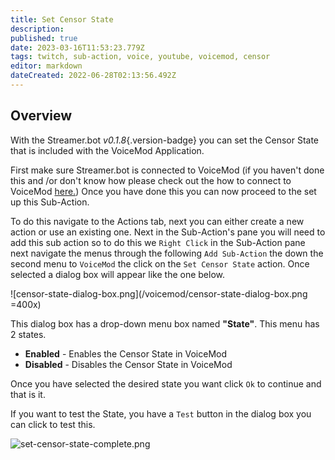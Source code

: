 ```yaml
---
title: Set Censor State
description:
published: true
date: 2023-03-16T11:53:23.779Z
tags: twitch, sub-action, voice, youtube, voicemod, censor
editor: markdown
dateCreated: 2022-06-28T02:13:56.492Z
---
```


## Overview
With the Streamer.bot *v0.1.8*{.version-badge} you can set the Censor State that is included with the VoiceMod Application.

First make sure Streamer.bot is connected to VoiceMod (if you haven't done this and /or don't know how please check out the how to connect to VoiceMod [here.](/guide/integrations/voicemod))
Once you have done this you can now proceed to the set up this Sub-Action.


To do this navigate to the Actions tab, next you can either create a new action or use an existing one.
Next in the Sub-Action's pane you will need to add this sub action so to do this we `Right Click` in the Sub-Action pane next navigate the menus through the following `Add Sub-Action` the down the second menu to `VoiceMod` the click on the `Set Censor State` action. Once selected a dialog box will appear like the one below.

![censor-state-dialog-box.png](/voicemod/censor-state-dialog-box.png =400x)

This dialog box has a drop-down menu box named **"State"**. This menu has 2 states.

- **Enabled** - Enables the Censor State in VoiceMod
- **Disabled** - Disables the Censor State in VoiceMod


Once you have selected the desired state you want click `Ok` to continue and that is it.

If you want to test the State, you have a `Test` button in the dialog box you can click to test this.

![set-censor-state-complete.png](/voicemod/set-censor-state-complete.png)
